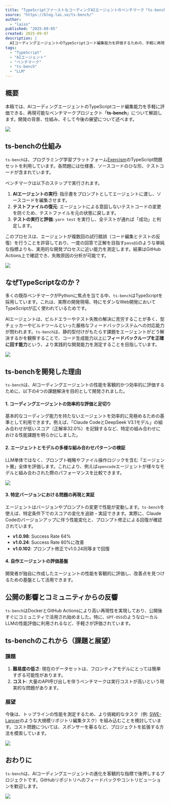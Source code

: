 ```yaml
---
title: "TypeScriptファーストなコーディングAIエージェントのベンチマーク「ts-bench」を公開しました"
source: "https://blog.lai.so/ts-bench/"
author:
  - "laiso"
published: "2025-09-05"
created: 2025-09-07
description: |
  AIコーディングエージェントのTypeScriptコード編集能力を評価するための、手軽に再現可能なベンチマークプロジェクト「ts-bench」を公開しました。この記事では、筆者がなぜ ts-bench を作ったのか、今後どうしていきたいかについてお話しします。
tags:
  - "TypeScript"
  - "AIエージェント"
  - "ベンチマーク"
  - "ts-bench"
  - "LLM"
---
```


## 概要

本稿では、AIコーディングエージェントのTypeScriptコード編集能力を手軽に評価できる、再現可能なベンチマークプロジェクト「**ts-bench**」について解説します。開発の背景、仕組み、そして今後の展望について述べます。

[![](https://blog.lai.so/content/images/thumbnail/ts-bench)](https://github.com/laiso/ts-bench/?ref=blog.lai.so)

## ts-benchの仕組み

`ts-bench`は、プログラミング学習プラットフォーム[Exercism](https://exercism.org/?ref=blog.lai.so)のTypeScript問題セットを利用しています。各問題には仕様書、ソースコードのひな形、テストコードが含まれています。

ベンチマークは以下のステップで実行されます。

1. **AIエージェントの実行**: 指示書をプロンプトとしてエージェントに渡し、ソースコードを編集させます。
2. **テストファイルの復元**: エージェントによる意図しないテストコードの変更を防ぐため、テストファイルを元の状態に戻します。
3. **テストの実行と評価**: `yarn test` を実行し、全テストが通れば「成功」と判定します。

このプロセスは、エージェントが複数回の試行錯誤（コード編集とテストの反復）を行うことを許容しており、一度の回答で正解を目指す`pass@1`のような単純な指標よりも、実用的な開発プロセスに近い能力を測定します。結果はGitHub Actions上で確認でき、失敗原因の分析が可能です。

![](https://blog.lai.so/content/images/2025/09/image.png)

## なぜTypeScriptなのか？

多くの既存ベンチマークがPythonに焦点を当てる中、`ts-bench`はTypeScriptを採用しています。これは、実際の開発現場、特にモダンなWeb開発においてTypeScriptが広く使われているためです。

AIエージェントは、ビルドエラーやテスト失敗の解決に苦労することが多く、型チェッカーやビルドツールといった厳格なフィードバックシステムへの対応能力が問われます。`ts-bench`は、静的型付けがもたらす課題をエージェントがどう解決するかを観察することで、コード生成能力以上に**フィードバックループを正確に回す能力**という、より実践的な開発能力を測定することを目指しています。

![](https://blog.lai.so/content/images/2025/09/image-2.png)

## ts-benchを開発した理由

`ts-bench`は、AIコーディングエージェントの性能を客観的かつ効率的に評価するために、以下の4つの課題解決を目的として開発されました。

#### 1. コーディングエージェントの効率的な評価と足切り

基本的なコーディング能力を持たないエージェントを効率的に見極めるための基準として利用できます。例えば、「Claude CodeとDeepSeek V3.1モデル」の組み合わせが低いスコア（正解率32.0%）を記録するなど、特定の組み合わせにおける性能課題を明らかにしました。

#### 2. エージェントとモデルの多様な組み合わせパターンの検証

LLM単体ではなく、プロンプト戦略やファイル操作ロジックを含む「エージェント層」全体を評価します。これにより、例えば`opencode`エージェントが様々なモデルと組み合わされた際のパフォーマンスを比較できます。

![](https://blog.lai.so/content/images/2025/09/image-1.png)

#### 3. 特定バージョンにおける問題の再現と実証

エージェントはバージョンやプロンプトの変更で性能が変動します。`ts-bench`を使えば、特定条件下でのスコアの変化を追跡・実証できます。実際に、Claude Codeのバージョンアップに伴う性能変化と、プロンプト修正による回復が確認されています。

- **v1.0.98**: Success Rate 64%
- **v1.0.24**: Success Rate 80%に改善
- **v1.0.102**: プロンプト修正でv1.0.24同等まで回復

#### 4. 自作エージェントの評価基盤

開発者が独自に作成したエージェントの性能を客観的に評価し、改善点を見つけるための基盤として活用できます。

## 公開の影響とコミュニティからの反響

`ts-bench`はDockerとGitHub Actionsにより高い再現性を実現しており、公開後すぐにコミュニティで活用され始めました。特に、`GPT-OSS`のようなローカルLLMの性能評価に利用されるなど、手軽さが評価されています。

## ts-benchのこれから（課題と展望）

### 課題

1. **難易度の低さ**: 現在のデータセットは、フロンティアモデルにとっては簡単すぎる可能性があります。
2. **コスト**: 大量のAPI呼び出しを伴うベンチマークは実行コストが高いという現実的な問題があります。

### 展望

今後は、トップラインの性能を測定するため、より挑戦的なタスク（例: [SWE-Lancer](https://arxiv.org/abs/2502.12115?ref=blog.lai.so)のような大規模リポジトリ編集タスク）を組み込むことを検討しています。コスト問題については、スポンサーを募るなど、プロジェクトを拡張する方法を模索しています。

[![](https://blog.lai.so/content/images/thumbnail/my-github-icon-2024-2-17.png)](https://blog.lai.so/sponsors-2025/)

## おわりに

`ts-bench`は、AIコーディングエージェントの進化を客観的な指標で後押しするプロジェクトです。GitHubリポジトリへのフィードバックやコントリビューションを歓迎します。

[![](https://blog.lai.so/content/images/thumbnail/ts-bench-1)](https://github.com/laiso/ts-bench?ref=blog.lai.so)
